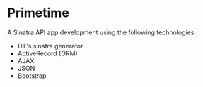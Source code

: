# Primetime

A Sinatra API app development using the following technologies:

* DT's sinatra generator
* ActiveRecord (ORM)
* AJAX
* JSON
* Bootstrap
